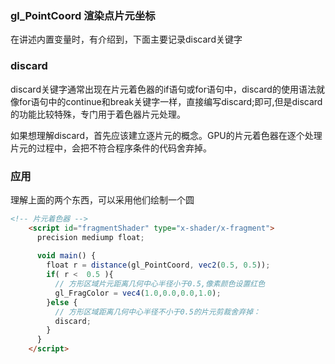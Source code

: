 

### gl_PointCoord 渲染点片元坐标

在讲述内置变量时，有介绍到，下面主要记录discard关键字

### discard 

discard关键字通常出现在片元着色器的if语句或for语句中，discard的使用语法就像for语句中的continue和break关键字一样，直接编写discard;即可,但是discard的功能比较特殊，专门用于着色器片元处理。

如果想理解discard，首先应该建立逐片元的概念。GPU的片元着色器在逐个处理片元的过程中，会把不符合程序条件的代码舍弃掉。

### 应用

理解上面的两个东西，可以采用他们绘制一个圆

```html
<!-- 片元着色器 -->
    <script id="fragmentShader" type="x-shader/x-fragment">
      precision mediump float;
      
      void main() {
        float r = distance(gl_PointCoord, vec2(0.5, 0.5));
        if( r <  0.5 ){
          // 方形区域片元距离几何中心半径小于0.5,像素颜色设置红色
          gl_FragColor = vec4(1.0,0.0,0.0,1.0);
        }else {
          // 方形区域距离几何中心半径不小于0.5的片元剪裁舍弃掉：
          discard;
        }
      }
    </script>
```